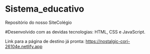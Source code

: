 # Sistema_educativo

Repositório do nosso SiteColégio

#Desenvolvido com as devidas tecnologias: HTML, CSS e JavaScript.

Link para a página de destino já pronta:
https://nostalgic-cori-26104e.netlify.app
